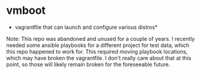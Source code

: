 # vmboot

* vagrantfile that can launch and configure various distros*



Note: This repo was abandoned and unused for a couple of years. I recently
needed some ansible playbooks for a different project for test data,
which this repo happened to work for. This required moving playbook
locations, which may have broken the vagrantfile. I don't really care
about that at this point, so those will
likely remain broken for the foreseeable future.

